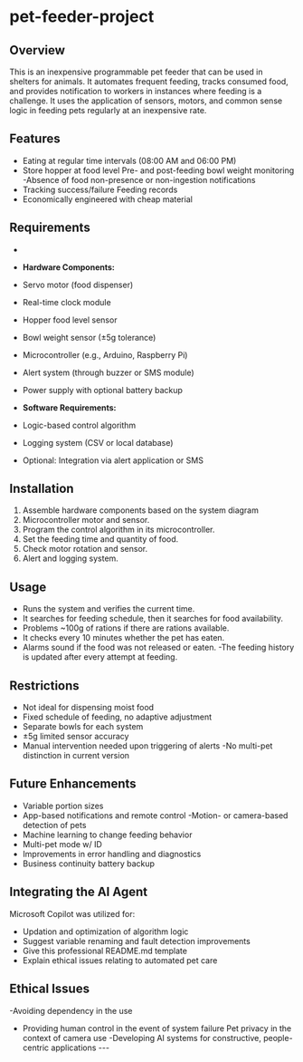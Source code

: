 # pet-feeder-project
##  Overview
This is an inexpensive programmable pet feeder that can be used in shelters for animals. It automates frequent feeding, tracks consumed food, and provides notification to workers in instances where feeding is a challenge. It uses the application of sensors, motors, and common sense logic in feeding pets regularly at an inexpensive rate.

## Features
- Eating at regular time intervals (08:00 AM and 06:00 PM)
- Store hopper at food level
Pre- and post-feeding bowl weight monitoring
-Absence of food non-presence or non-ingestion notifications
- Tracking success/failure Feeding records
- Economically engineered with cheap material

## Requirements
-
- **Hardware Components:**
- Servo motor (food dispenser) 
- Real-time clock module
- Hopper food level sensor
- Bowl weight sensor (±5g tolerance)
- Microcontroller (e.g., Arduino, Raspberry Pi)
- Alert system (through buzzer or SMS module)
- Power supply with optional battery backup

- **Software Requirements:**
- Logic-based control algorithm
- Logging system (CSV or local database)
- Optional: Integration via alert application or SMS

## Installation
1. Assemble hardware components based on the system diagram
2. Microcontroller motor and sensor.
3. Program the control algorithm in its microcontroller.
4. Set the feeding time and quantity of food.
5. Check motor rotation and sensor.
6. Alert and logging system.


## Usage
- Runs the system and verifies the current time.
- It searches for feeding schedule, then it searches for food availability.
- Problems ~100g of rations if there are rations available.
- It checks every 10 minutes whether the pet has eaten.
- Alarms sound if the food was not released or eaten.
-The feeding history is updated after every attempt at feeding.


## Restrictions 
- Not ideal for dispensing moist food
- Fixed schedule of feeding, no adaptive adjustment
- Separate bowls for each system
- ±5g limited sensor accuracy
- Manual intervention needed upon triggering of alerts
-No multi-pet distinction in current version

##  Future Enhancements
- Variable portion sizes
- App-based notifications and remote control
-Motion- or camera-based detection of pets
- Machine learning to change feeding behavior
- Multi-pet mode w/ ID
- Improvements in error handling and diagnostics
- Business continuity battery backup

## Integrating the AI Agent

Microsoft Copilot was utilized for:

- Updation and optimization of algorithm logic
- Suggest variable renaming and fault detection improvements
 - Give this professional README.md template
 - Explain ethical issues relating to automated pet care 

## Ethical Issues 
-Avoiding dependency in the use
 - Providing human control in the event of system failure Pet privacy in the context of camera use
 -Developing AI systems for constructive, people-centric applications ---

